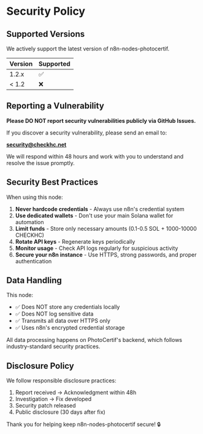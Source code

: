 # Security Policy

## Supported Versions

We actively support the latest version of n8n-nodes-photocertif.

| Version | Supported          |
| ------- | ------------------ |
| 1.2.x   | :white_check_mark: |
| < 1.2   | :x:                |

## Reporting a Vulnerability

**Please DO NOT report security vulnerabilities publicly via GitHub Issues.**

If you discover a security vulnerability, please send an email to:

**security@checkhc.net**

We will respond within 48 hours and work with you to understand and resolve the issue promptly.

## Security Best Practices

When using this node:

1. **Never hardcode credentials** - Always use n8n's credential system
2. **Use dedicated wallets** - Don't use your main Solana wallet for automation
3. **Limit funds** - Store only necessary amounts (0.1-0.5 SOL + 1000-10000 CHECKHC)
4. **Rotate API keys** - Regenerate keys periodically
5. **Monitor usage** - Check API logs regularly for suspicious activity
6. **Secure your n8n instance** - Use HTTPS, strong passwords, and proper authentication

## Data Handling

This node:
- ✅ Does NOT store any credentials locally
- ✅ Does NOT log sensitive data
- ✅ Transmits all data over HTTPS only
- ✅ Uses n8n's encrypted credential storage

All data processing happens on PhotoCertif's backend, which follows industry-standard security practices.

## Disclosure Policy

We follow responsible disclosure practices:
1. Report received → Acknowledgment within 48h
2. Investigation → Fix developed
3. Security patch released
4. Public disclosure (30 days after fix)

Thank you for helping keep n8n-nodes-photocertif secure! 🔒
